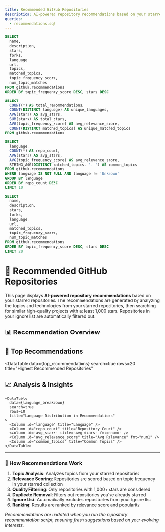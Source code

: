 ```yaml
---
title: Recommended GitHub Repositories
description: AI-powered repository recommendations based on your starred repositories, analyzing topics and finding similar high-quality projects while filtering out ignored repositories.
queries:
  - recommendations.sql
---
```


```sql summary
SELECT 
  name,
  description,
  stars,
  forks,
  language,
  url,
  topics,
  matched_topics,
  topic_frequency_score,
  num_topic_matches
FROM github.recommendations
ORDER BY topic_frequency_score DESC, stars DESC
```

```sql recommendation_stats
SELECT 
  COUNT(*) AS total_recommendations,
  COUNT(DISTINCT language) AS unique_languages,
  AVG(stars) AS avg_stars,
  SUM(stars) AS total_stars,
  AVG(topic_frequency_score) AS avg_relevance_score,
  COUNT(DISTINCT matched_topics) AS unique_matched_topics
FROM github.recommendations
```

```sql language_breakdown
SELECT 
  language,
  COUNT(*) AS repo_count,
  AVG(stars) AS avg_stars,
  AVG(topic_frequency_score) AS avg_relevance_score,
  STRING_AGG(DISTINCT matched_topics, ', ') AS common_topics
FROM github.recommendations
WHERE language IS NOT NULL AND language != 'Unknown'
GROUP BY language
ORDER BY repo_count DESC
LIMIT 10
```

```sql top_recommendations
SELECT 
  name,
  description,
  stars,
  forks,
  language,
  url,
  matched_topics,
  topic_frequency_score,
  num_topic_matches
FROM github.recommendations
ORDER BY topic_frequency_score DESC, stars DESC
LIMIT 20
```

# 🎯 Recommended GitHub Repositories

This page displays **AI-powered repository recommendations** based on your starred repositories. The recommendations are generated by analyzing the topics and technologies from your starred repositories, then searching for similar high-quality projects with at least 1,000 stars. Repositories in your ignore list are automatically filtered out.

## 📊 Recommendation Overview

<Grid cols=4>
  <BigValue 
    data={recommendation_stats} 
    value=total_recommendations 
    title="Total Recommendations"
    description="Curated suggestions for you" 
  />
  <BigValue 
    data={recommendation_stats} 
    value=unique_languages 
    title="Programming Languages"
    description="Technology diversity" 
  />
  <BigValue 
    data={recommendation_stats} 
    value=avg_stars 
    title="Average Stars"
    description="Quality indicator"
    fmt="num0"
  />
  <BigValue 
    data={recommendation_stats} 
    value=avg_relevance_score 
    title="Avg Relevance Score"
    description="Match quality"
    fmt="num1"
  />
</Grid>

## 🌟 Top Recommendations

<DataTable 
  data={top_recommendations}
  search=true
  rows=20
  title="Highest Recommended Repositories"
>
  <Column id="name" title="Repository" />
  <Column id="description" title="Description" />
  <Column id="stars" title="⭐ Stars" />
  <Column id="forks" title="🍴 Forks" />
  <Column id="language" title="Language" />
  <Column id="matched_topics" title="Matched Topics" />
  <Column id="topic_frequency_score" title="Relevance Score" />
  <Column id="num_topic_matches" title="Topic Matches" />
  <Column id="url" title="Link" contentType="link" linkLabel="View on GitHub" />
</DataTable>

## 📈 Analysis & Insights

<Tabs>
  <Tab label="🔍 All Recommendations">
    <DataTable 
      data={summary}
      search=true
      rows=50
      title="Complete Repository Recommendations"
    >
      <Column id="name" title="Repository" />
      <Column id="description" title="Description" />
      <Column id="stars" title="⭐ Stars" />
      <Column id="forks" title="🍴 Forks" />
      <Column id="language" title="Language" />
      <Column id="matched_topics" title="Matched Topics" />
      <Column id="topic_frequency_score" title="Relevance Score" />
      <Column id="url" title="Link" contentType="link" linkLabel="GitHub" />
    </DataTable>
  </Tab>
  
  <Tab label="💻 By Language">
    <BarChart 
      data={language_breakdown} 
      title="Recommendations by Programming Language" 
      x="language" 
      y="repo_count"
      swapXY=true
    />
    
    <DataTable 
      data={language_breakdown}
      search=true
      rows=10
      title="Language Distribution in Recommendations"
    >
      <Column id="language" title="Language" />
      <Column id="repo_count" title="Repository Count" />
      <Column id="avg_stars" title="Avg Stars" fmt="num0" />
      <Column id="avg_relevance_score" title="Avg Relevance" fmt="num1" />
      <Column id="common_topics" title="Common Topics" />
    </DataTable>
  </Tab>
</Tabs>

---

### 🎯 How Recommendations Work

1. **Topic Analysis**: Analyzes topics from your starred repositories
2. **Relevance Scoring**: Repositories are scored based on topic frequency in your starred collection
3. **Quality Filtering**: Only repositories with 1,000+ stars are considered
4. **Duplicate Removal**: Filters out repositories you've already starred
5. **Ignore List**: Automatically excludes repositories from your ignore list
6. **Ranking**: Results are ranked by relevance score and popularity

*Recommendations are updated when you run the repository recommendation script, ensuring fresh suggestions based on your evolving interests.* 